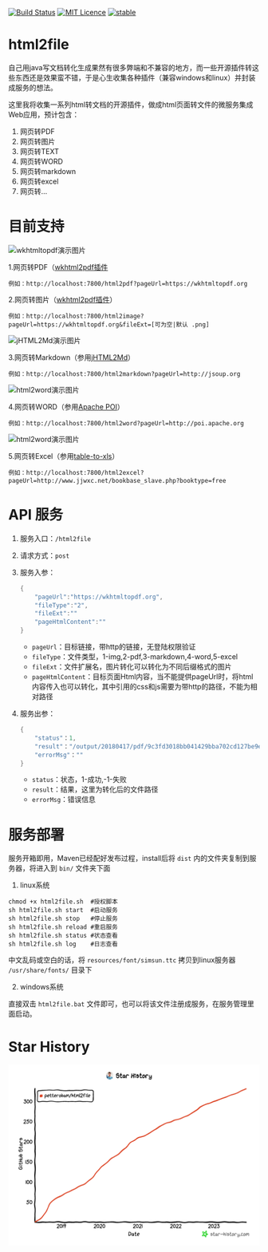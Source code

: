 [![Build Status](https://travis-ci.org/petterobam/html2file.svg?branch=master)](https://travis-ci.org/petterobam/html2file)
[![MIT Licence](https://badges.frapsoft.com/os/mit/mit.svg?v=103)](https://opensource.org/licenses/mit-license.php)
[![stable](http://badges.github.io/stability-badges/dist/stable.svg)](http://github.com/badges/stability-badges)

# html2file
自己用java写文档转化生成果然有很多弊端和不兼容的地方，而一些开源插件转这些东西还是效果蛮不错，于是心生收集各种插件（兼容windows和linux）并封装成服务的想法。

这里我将收集一系列html转文档的开源插件，做成html页面转文件的微服务集成Web应用，预计包含：

1. 网页转PDF
2. 网页转图片
3. 网页转TEXT
4. 网页转WORD
5. 网页转markdown
6. 网页转excel
7. 网页转...

# 目前支持

![wkhtmltopdf演示图片](docs/images/html2file-pdf-image.gif)

1.网页转PDF（[wkhtml2pdf插件](https://wkhtmltopdf.org)

    例如：http://localhost:7800/html2pdf?pageUrl=https://wkhtmltopdf.org

2.网页转图片（[wkhtml2pdf插件](https://wkhtmltopdf.org)）

    例如：http://localhost:7800/html2image?pageUrl=https://wkhtmltopdf.org&fileExt=[可为空|默认 .png]

![jHTML2Md演示图片](docs/images/html2file-markdown.gif)

3.网页转Markdown（参用[jHTML2Md](https://github.com/pnikosis/jHTML2Md)）

    例如：http://localhost:7800/html2markdown?pageUrl=http://jsoup.org

![html2word演示图片](docs/images/html2file-word.gif)

4.网页转WORD（参用[Apache POI](http://poi.apache.org)）

    例如：http://localhost:7800/html2word?pageUrl=http://poi.apache.org
![html2word演示图片](docs/images/html2file-excel.gif)

5.网页转Excel（参用[table-to-xls](https://gitee.com/chyxion/table-to-xls)）

    例如：http://localhost:7800/html2excel?pageUrl=http://www.jjwxc.net/bookbase_slave.php?booktype=free

# API 服务

1. 服务入口：```/html2file```

2. 请求方式：```post```

3. 服务入参：
    ```java
    {
        "pageUrl":"https://wkhtmltopdf.org",
        "fileType":"2",
        "fileExt":""
        "pageHtmlContent":""
    }
    ```
    - ```pageUrl```：目标链接，带http的链接，无登陆权限验证
    - ```fileType```：文件类型，1-img,2-pdf,3-markdown,4-word,5-excel
    - ```fileExt```：文件扩展名，图片转化可以转化为不同后缀格式的图片
    - ```pageHtmlContent```：目标页面Html内容，当不能提供pageUrl时，将html内容传入也可以转化，其中引用的css和js需要为带http的路径，不能为相对路径

4. 服务出参：
    ```java
    {
        "status"：1,
        "result"："/output/20180417/pdf/9c3fd3018bb041429bba702cd127be9e.pdf",
        "errorMsg"：""
    }
    ```
    - ```status```：状态，1-成功,-1-失败
    - ```result```：结果，这里为转化后的文件路径
    - ```errorMsg```：错误信息

# 服务部署

服务开箱即用，Maven已经配好发布过程，install后将 ```dist``` 内的文件夹复制到服务器，将进入到 ```bin/``` 文件夹下面

1. linux系统

```
chmod +x html2file.sh  #授权脚本
sh html2file.sh start  #启动服务
sh html2file.sh stop   #停止服务
sh html2file.sh reload #重启服务
sh html2file.sh status #状态查看
sh html2file.sh log    #日志查看
```
中文乱码或空白的话，将 ```resources/font/simsun.ttc``` 拷贝到linux服务器 ```/usr/share/fonts/``` 目录下

2. windows系统

直接双击 ```html2file.bat``` 文件即可，也可以将该文件注册成服务，在服务管理里面启动。

# Star History

[![star-history-20231110](https://raw.githubusercontent.com/petterobam/picture-bucket/main/vs-code/upload/imgsstar-history-20231110.png)](https://star-history.com/#petterobam/html2file&Date)